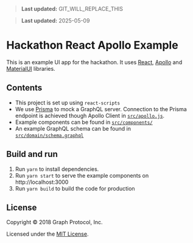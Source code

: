 > **Last updated:** GIT_WILL_REPLACE_THIS

> **Last updated:** 2025-05-09

# Hackathon React Apollo Example

This is an example UI app for the hackathon. It uses [React](https://reactjs.org/), [Apollo](https://www.apollographql.com/docs/react/) and [MaterialUI](https://material-ui.com/) libraries.

## Contents

- This project is set up using `react-scripts`
- We use [Prisma](https://www.prisma.io/) to mock a GraphQL server. Connection to the Prisma endpoint is achieved though Apollo Client in [`src/apollo.js`](src/apollo.js).
- Example components can be found in [`src/components/`](src/components/)
- An example GraphQL schema can be found in [`src/domain/schema.graphql`](src/domain/schema.graphql)

## Build and run

1.  Run `yarn` to install dependencies.
2.  Run `yarn start` to serve the example components on http://localhost:3000
3.  Run `yarn build` to build the code for production

## License

Copyright © 2018 Graph Protocol, Inc.

Licensed under the [MIT License](LICENSE).
